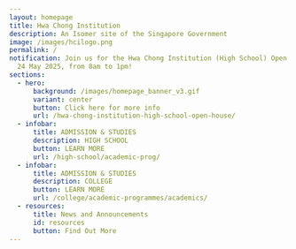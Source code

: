 ```yaml
---
layout: homepage
title: Hwa Chong Institution
description: An Isomer site of the Singapore Government
image: /images/hcilogo.png
permalink: /
notification: Join us for the Hwa Chong Institution (High School) Open House on
  24 May 2025, from 8am to 1pm!
sections:
  - hero:
      background: /images/homepage_banner_v3.gif
      variant: center
      button: Click here for more info
      url: /hwa-chong-institution-high-school-open-house/
  - infobar:
      title: ADMISSION & STUDIES
      description: HIGH SCHOOL
      button: LEARN MORE
      url: /high-school/academic-prog/
  - infobar:
      title: ADMISSION & STUDIES
      description: COLLEGE
      button: LEARN MORE
      url: /college/academic-programmes/academics/
  - resources:
      title: News and Announcements
      id: resources
      button: Find Out More
---
```

